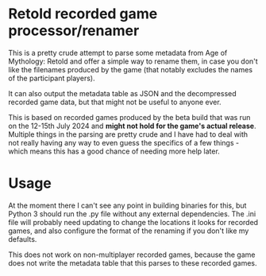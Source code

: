 # Retold recorded game processor/renamer

This is a pretty crude attempt to parse some metadata from Age of Mythology: Retold and offer a simple way to rename them, in case you don't like the filenames produced by the game (that notably excludes the names of the participant players).

It can also output the metadata table as JSON and the decompressed recorded game data, but that might not be useful to anyone ever.

This is based on recorded games produced by the beta build that was run on the 12-15th July 2024 and **might not hold for the game's actual release**. Multiple things in the parsing are pretty crude and I have had to deal with not really having any way to even guess the specifics of a few things - which means this has a good chance of needing more help later.

# Usage

At the moment there I can't see any point in building binaries for this, but Python 3 should run the .py file without any external dependencies. The .ini file will probably need updating to change the locations it looks for recorded games, and also configure the format of the renaming if you don't like my defaults.

This does not work on non-multiplayer recorded games, because the game does not write the metadata table that this parses to these recorded games.

